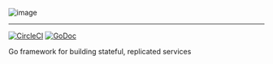 ![image](https://user-images.githubusercontent.com/379404/28253258-ae3ce346-6a6f-11e7-8200-4fe60f305e12.png)

---

[![CircleCI](https://circleci.com/gh/Preetam/rig.svg?style=svg)](https://circleci.com/gh/Preetam/rig) [![GoDoc](https://godoc.org/github.com/Preetam/rig?status.svg)](https://godoc.org/github.com/Preetam/rig)

Go framework for building stateful, replicated services
